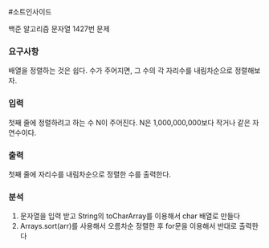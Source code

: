 #소트인사이드
<p>
백준 알고리즘 문자열 1427번 문제
</p>

### 요구사항
배열을 정렬하는 것은 쉽다. 수가 주어지면, 그 수의 각 자리수를 내림차순으로 정렬해보자.

### 입력
첫째 줄에 정렬하려고 하는 수 N이 주어진다. N은 1,000,000,000보다 작거나 같은 자연수이다.

### 출력

첫째 줄에 자리수를 내림차순으로 정렬한 수를 출력한다.

### 분석
1. 문자열을 입력 받고 String의 toCharArray를 이용해서 char 배열로 만들다
2. Arrays.sort(arr)를 사용해서  오름차순 정렬한 후 for문을 이용해서 반대로 출력한다

